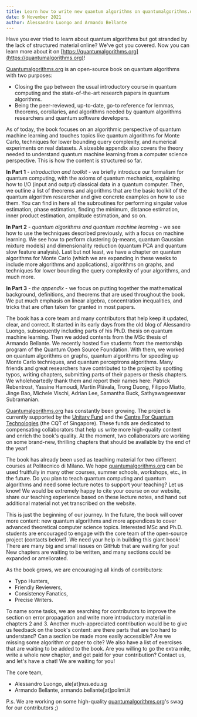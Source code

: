 ```yaml
---
title: Learn how to write new quantum algorithms on quantumalgorithms.org
date: 9 November 2021
author: Alessandro Luongo and Armando Bellante
---
```


Have you ever tried to learn about quantum algorithms but got stranded by the lack of structured material online? We've got you covered. Now you can learn more about it on [https://quantumalgorithms.org](https://quantumalgorithms.org)!

[Quantumalgorithms.org](https://quantumalgorithms.org) is an open-source book on quantum algorithms with two purposes: 

- Closing the gap between the usual introductory course in quantum computing and the state-of-the-art research papers in quantum algorithms. 
- Being the peer-reviewed, up-to-date, go-to reference for lemmas, theorems, corollaries, and algorithms needed by quantum algorithms researchers and quantum software developers.

As of today, the book focuses on an algorithmic perspective of quantum machine learning and touches topics like quantum algorithms for Monte Carlo, techniques for lower bounding query complexity, and numerical experiments on real datasets. A sizeable appendix also covers the theory needed to understand quantum machine learning from a computer science perspective. This is how the content is structured so far.

**In Part 1** - *introduction and toolkit* - we briefly introduce our formalism for quantum computing, with the axioms of quantum mechanics, explaining how to I/O (input and output) classical data in a quantum computer. Then, we outline a list of theorems and algorithms that are the basic toolkit of the quantum algorithm researcher and give concrete examples on how to use them. You can find in here all the subroutines for performing singular value estimation, phase estimation, finding the minimum, distance estimation, inner product estimation, amplitude estimation, and so on.

**In Part 2** - *quantum algorithms and quantum machine learning* - we see how to use the techniques described previously, with a focus on machine learning. We see how to perform clustering (q-means, quantum Gaussian mixture models) and dimensionality reduction (quantum PCA and quantum slow feature analysis). Last but not least, we have a chapter on quantum algorithms for Monte Carlo (which we are expanding in these weeks to include more algorithms and applications), algorithms on graphs, and techniques for lower bounding the query complexity of your algorithms, and much more. 

**In Part 3** - *the appendix* - we focus on putting together the mathematical background, definitions, and theorems that are used throughout the book. We put much emphasis on linear algebra, concentration inequalities, and tricks that are often taken for granted in most papers. 


The book has a core team and many contributors that help keep it updated, clear, and correct. It started in its early days from the old blog of Alessandro Luongo, subsequently including parts of his Ph.D. thesis on quantum machine learning. Then we added contents from the MSc thesis of Armando Bellante. We recently hosted five students from the mentorship program of the Quantum Open Source Foundation. With them, we worked on quantum algorithms on graphs, quantum algorithms for speeding up Monte Carlo techniques, and quantum perceptrons algorithms. Many friends and great researchers have contributed to the project by spotting typos, writing chapters, submitting parts of their papers or thesis chapters. We wholeheartedly thank them and report their names here: Patrick Rebentrost, Yassine Hamoudi, Martin Plávala, Trong Duong, Filippo Miatto, Jinge Bao, Michele Vischi, Adrian Lee, Samantha Buck, Sathyawageeswar Subramanian. 

[Quantumalgorithms.org](https://quantumalgorithms.org) has constantly been growing. The project is currently supported by the [Unitary Fund](https://unitary.fund) and the [Centre For Quantum Technologies](https://quantumlah.org) (the CQT of Singapore). These funds are dedicated to compensating collaborators that help us write more high-quality content and enrich the book's quality. At the moment, two collaborators are working on some brand-new, thrilling chapters that should be available by the end of the year!

The book has already been used as teaching material for two different courses at Politecnico di Milano. We hope [quantumalgorithms.org](https://quantumalgorithms.org) can be used fruitfully in many other courses, summer schools, workshops, etc., in the future. Do you plan to teach quantum computing and quantum algorithms and need some lecture notes to support your teaching? Let us know! We would be extremely happy to cite your course on our website, share our teaching experience based on these lecture notes, and hand out additional material not yet transcribed on the website.

This is just the beginning of our journey. In the future, the book will cover more content: new quantum algorithms and more appendices to cover advanced theoretical computer science topics. Interested MSc and Ph.D. students are encouraged to engage with the core team of the open-source project (contacts below!). We need your help in building this giant book! There are many big and small issues on GitHub that are waiting for you! New chapters are waiting to be written, and many sections could be expanded or ameliorated.
 
As the book grows, we are encouraging all kinds of contributors: 

- Typo Hunters, 
- Friendly Reviewers, 
- Consistency Fanatics,  
- Precise Writers. 
 
To name some tasks, we are searching for contributors to improve the section on error propagation and write more introductory material in chapters 2 and 3. Another much-appreciated contribution would be to give us feedback on the book's content: are there parts that are too hard to understand? Can a section be made more easily accessible? Are we missing some algorithm or paper to cite? We also have a list of exercises that are waiting to be added to the book. Are you willing to go the extra mile, write a whole new chapter, and get paid for your contribution? Contact us, and let's have a chat! We are waiting for you!

The core team,

- Alessandro Luongo, ale[at]nus.edu.sg
- Armando Bellante, armando.bellante[at]polimi.it

P.s. We are working on some high-quality [quantumalgorithms.org](https://quantumalgorithms.org)'s swag for our contributors ;)



